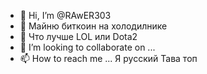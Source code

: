 - 👋 Hi, I’m @RAwER303
- 👀 Майню биткоин на холодилнике
- 🌱 Что лучше LOL или Dota2
- 💞️ I’m looking to collaborate on ...
- 📫 How to reach me ...
Я русский
Тава топ

<!---
RAwER303/RAwER303 is a ✨ special ✨ repository because its `README.md` (this file) appears on your GitHub profile.
You can click the Preview link to take a look at your changes.
--->
